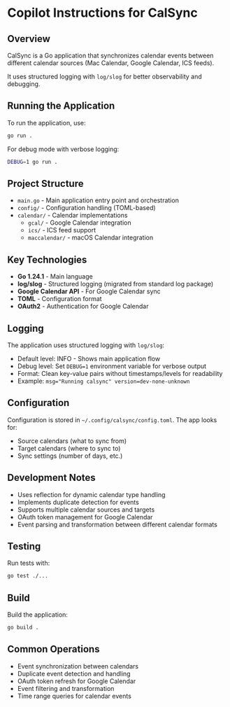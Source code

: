 # Copilot Instructions for CalSync

## Overview
CalSync is a Go application that synchronizes calendar events between different calendar sources (Mac Calendar, Google Calendar, ICS feeds).

It uses structured logging with `log/slog` for better observability and debugging.

## Running the Application
To run the application, use:
```bash
go run .
```

For debug mode with verbose logging:
```bash
DEBUG=1 go run .
```

## Project Structure

- `main.go` - Main application entry point and orchestration
- `config/` - Configuration handling (TOML-based)
- `calendar/` - Calendar implementations
  - `gcal/` - Google Calendar integration
  - `ics/` - ICS feed support
  - `maccalendar/` - macOS Calendar integration

## Key Technologies

- **Go 1.24.1** - Main language
- **log/slog** - Structured logging (migrated from standard log package)
- **Google Calendar API** - For Google Calendar sync
- **TOML** - Configuration format
- **OAuth2** - Authentication for Google Calendar

## Logging

The application uses structured logging with `log/slog`:
- Default level: INFO - Shows main application flow
- Debug level: Set `DEBUG=1` environment variable for verbose output
- Format: Clean key-value pairs without timestamps/levels for readability
- Example: `msg="Running calsync" version=dev-none-unknown`

## Configuration

Configuration is stored in `~/.config/calsync/config.toml`. The app looks for:

- Source calendars (what to sync from)
- Target calendars (where to sync to)
- Sync settings (number of days, etc.)

## Development Notes

- Uses reflection for dynamic calendar type handling
- Implements duplicate detection for events
- Supports multiple calendar sources and targets
- OAuth token management for Google Calendar
- Event parsing and transformation between different calendar formats

## Testing

Run tests with:
```bash
go test ./...
```

## Build

Build the application:
```bash
go build .
```

## Common Operations

- Event synchronization between calendars
- Duplicate event detection and handling
- OAuth token refresh for Google Calendar
- Event filtering and transformation
- Time range queries for calendar events

